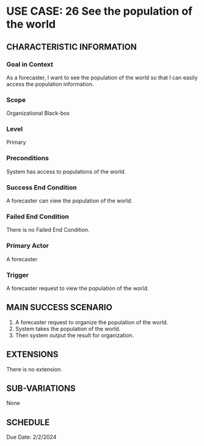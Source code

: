 # USE CASE: 26 See the population of the world
## CHARACTERISTIC INFORMATION

### Goal in Context

As a forecaster, I want to see the population of the world so that I can easily access the population information.

### Scope

Organizational Black-box

### Level

Primary

### Preconditions

System has access to populations of the world.

### Success End Condition

A forecaster can view the population of the world.

### Failed End Condition

There is no Failed End Condition.

### Primary Actor

A forecaster

### Trigger

A forecaster request to view the population of the world.

## MAIN SUCCESS SCENARIO

1.  A forecaster request to organize the population of the world.
2.  System takes the population of the world.
3.  Then system output the result for organization.

## EXTENSIONS

There is no extension.

## SUB-VARIATIONS

None

## SCHEDULE

Due Date: 2/2/2024
